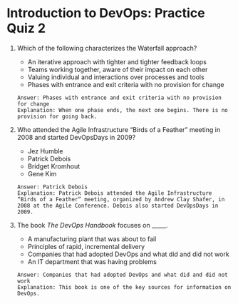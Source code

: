 # Introduction to DevOps: Practice Quiz 2

1. Which of the following characterizes the Waterfall approach?
    - An iterative approach with tighter and tighter feedback loops
    - Teams working together, aware of their impact on each other
    - Valuing individual and interactions over processes and tools
    - Phases with entrance and exit criteria with no provision for change 
    ```
    Answer: Phases with entrance and exit criteria with no provision for change 
    Explanation: When one phase ends, the next one begins. There is no provision for going back.
    ```

2. Who attended the Agile Infrastructure “Birds of a Feather” meeting in 2008 and started DevOpsDays in 2009?
    - Jez Humble
    - Patrick Debois
    - Bridget Kromhout
    - Gene Kim
    ```
    Answer: Patrick Debois
    Explanation: Patrick Debois attended the Agile Infrastructure “Birds of a Feather” meeting, organized by Andrew Clay Shafer, in 2008 at the Agile Conference. Debois also started DevOpsDays in 2009.
    ```

3. The book _The DevOps Handbook_ focuses on _____.
    - A manufacturing plant that was about to fail
    - Principles of rapid, incremental delivery
    - Companies that had adopted DevOps and what did and did not work
    - An IT department that was having problems
    ```
    Answer: Companies that had adopted DevOps and what did and did not work
    Explanation: This book is one of the key sources for information on DevOps.
    ```